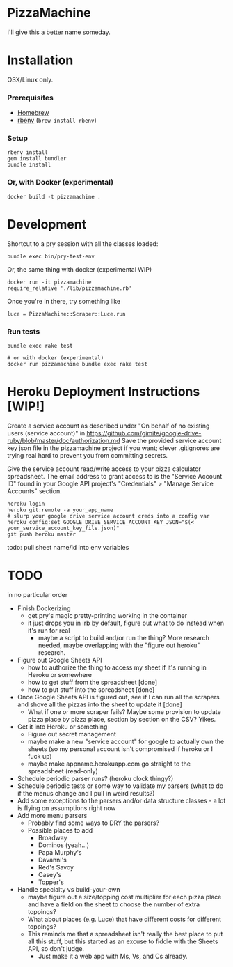 PizzaMachine
====
I'll give this a better name someday.

Installation
====
OSX/Linux only.
### Prerequisites
* [Homebrew](https://brew.sh/)
* [rbenv](https://github.com/rbenv/rbenv) (`brew install rbenv`)

### Setup
```
rbenv install
gem install bundler
bundle install
```
### Or, with Docker (experimental)
```
docker build -t pizzamachine .
```

Development
====

Shortcut to a pry session with all the classes loaded:

```
bundle exec bin/pry-test-env
```

Or, the same thing with docker (experimental WIP)

```
docker run -it pizzamachine
require_relative './lib/pizzamachine.rb'
```

Once you're in there, try something like

```
luce = PizzaMachine::Scraper::Luce.run
```

### Run tests
```
bundle exec rake test

# or with docker (experimental)
docker run pizzamachine bundle exec rake test
```

Heroku Deployment Instructions [WIP!]
====
Create a service account as described under "On behalf of no existing users (service account)" in https://github.com/gimite/google-drive-ruby/blob/master/doc/authorization.md  Save the provided service account key json file in the pizzamachine project if you want; clever .gitignores are trying real hard to prevent you from committing secrets.

Give the service account read/write access to your pizza calculator spreadsheet.  The email address to grant access to is the "Service Account ID" found in your Google API project's "Credentials" > "Manage Service Accounts" section.


```
heroku login
heroku git:remote -a your_app_name
# slurp your google drive service account creds into a config var
heroku config:set GOOGLE_DRIVE_SERVICE_ACCOUNT_KEY_JSON="$(< your_service_account_key_file.json)"
git push heroku master
```

todo: pull sheet name/id into env variables

TODO
====

in no particular order

* Finish Dockerizing
  * get pry's magic pretty-printing working in the container
  * it just drops you in irb by default, figure out what to do instead when it's run for real
    * maybe a script to build and/or run the thing?  More research needed, maybe overlapping with the "figure out heroku" research.
* Figure out Google Sheets API
  * how to authorize the thing to access my sheet if it's running in Heroku or somewhere
  * how to get stuff from the spreadsheet [done]
  * how to put stuff into the spreadsheet [done]
* Once Google Sheets API is figured out, see if I can run all the scrapers and shove all the pizzas into the sheet to update it [done]
  * What if one or more scraper fails?  Maybe some provision to update pizza place by pizza place, section by section on the CSV? Yikes.
* Get it into Heroku or something
  * Figure out secret management
  * maybe make a new "service account" for google to actually own the sheets (so my personal account isn't compromised if heroku or I fuck up)
  * maybe make appname.herokuapp.com go straight to the spreadsheet (read-only)
* Schedule periodic parser runs? (heroku clock thingy?)
* Schedule periodic tests or some way to validate my parsers (what to do if the menus change and I pull in weird results?)
* Add some exceptions to the parsers and/or data structure classes - a lot is flying on assumptions right now
* Add more menu parsers
  * Probably find some ways to DRY the parsers?
  * Possible places to add
    * Broadway
    * Dominos (yeah...)
    * Papa Murphy's
    * Davanni's
    * Red's Savoy
    * Casey's
    * Topper's
* Handle specialty vs build-your-own
  * maybe figure out a size/topping cost multiplier for each pizza place and have a field on the sheet to choose the number of extra toppings?
  * What about places (e.g. Luce) that have different costs for different toppings?
  * This reminds me that a spreadsheet isn't really the best place to put all this stuff, but this started as an excuse to fiddle with the Sheets API, so don't judge.
    * Just make it a web app with Ms, Vs, and Cs already.

